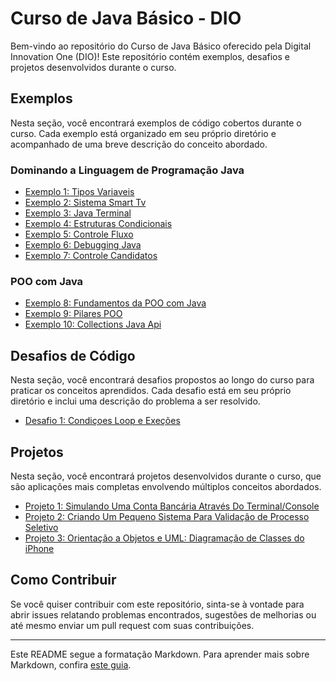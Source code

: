# Curso de Java Básico - DIO

Bem-vindo ao repositório do Curso de Java Básico oferecido pela Digital Innovation One (DIO)! Este repositório contém exemplos, desafios e projetos desenvolvidos durante o curso.

## Exemplos

Nesta seção, você encontrará exemplos de código cobertos durante o curso. Cada exemplo está organizado em seu próprio diretório e acompanhado de uma breve descrição do conceito abordado.

### Dominando a Linguagem de Programação Java
- [Exemplo 1: Tipos Variaveis](exemplos/1-tipos-variaveis)
- [Exemplo 2: Sistema Smart Tv](exemplos/2-sistema-smart-tv)
- [Exemplo 3: Java Terminal](exemplos/3-java-terminal)
- [Exemplo 4: Estruturas Condicionais](exemplos/4-estrturas-condicionais)
- [Exemplo 5: Controle Fluxo](exemplos/5-controle-fluxo)
- [Exemplo 6: Debugging Java](exemplos/6-debugging-java)
- [Exemplo 7: Controle Candidatos](exemplos/7-controle-candidatos)
### POO com Java 
 - [Exemplo 8: Fundamentos da POO com Java](exemplos/8-fundamentos-poo)
 - [Exemplo 9: Pilares POO](exemplos/9-pilares-poo)
 - [Exemplo 10: Collections Java Api](exemplos/10-collections-java-api)

## Desafios de Código

Nesta seção, você encontrará desafios propostos ao longo do curso para praticar os conceitos aprendidos. Cada desafio está em seu próprio diretório e inclui uma descrição do problema a ser resolvido.

- [Desafio 1: Condiçoes Loop e Exeções](desafios/1-condições-loops-e-execoes-java)

## Projetos

Nesta seção, você encontrará projetos desenvolvidos durante o curso, que são aplicações mais completas envolvendo múltiplos conceitos abordados.

- [Projeto 1: Simulando Uma Conta Bancária Através Do Terminal/Console](projeto/1-simulando-conta-bancaria)
- [Projeto 2: Criando Um Pequeno Sistema Para Validação de Processo Seletivo](projeto/2-controle-de-fluxo-contador)
- [Projeto 3: Orientação a Objetos e UML: Diagramação de Classes do iPhone](projeto/3-diagramação-classes-do-iphone)

## Como Contribuir

Se você quiser contribuir com este repositório, sinta-se à vontade para abrir issues relatando problemas encontrados, sugestões de melhorias ou até mesmo enviar um pull request com suas contribuições.

---

Este README segue a formatação Markdown. Para aprender mais sobre Markdown, confira [este guia](https://www.markdownguide.org/).
